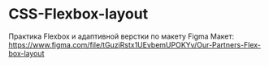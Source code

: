 # CSS-Flexbox-layout
Практика Flexbox и адаптивной верстки по макету Figma
Макет: https://www.figma.com/file/tGuzjRstx1UEvbemUPOKYv/Our-Partners-Flex-box-layout
